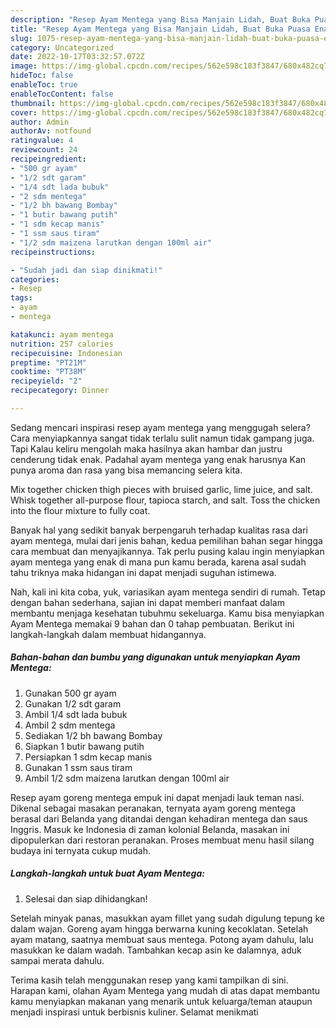 ```yaml
---
description: "Resep Ayam Mentega yang Bisa Manjain Lidah, Buat Buka Puasa Enak Banget"
title: "Resep Ayam Mentega yang Bisa Manjain Lidah, Buat Buka Puasa Enak Banget"
slug: 1075-resep-ayam-mentega-yang-bisa-manjain-lidah-buat-buka-puasa-enak-banget
category: Uncategorized
date: 2022-10-17T03:32:57.072Z
image: https://img-global.cpcdn.com/recipes/562e598c183f3847/680x482cq70/ayam-mentega-foto-resep-utama.jpg
hideToc: false
enableToc: true
enableTocContent: false
thumbnail: https://img-global.cpcdn.com/recipes/562e598c183f3847/680x482cq70/ayam-mentega-foto-resep-utama.jpg
cover: https://img-global.cpcdn.com/recipes/562e598c183f3847/680x482cq70/ayam-mentega-foto-resep-utama.jpg
author: Admin
authorAv: notfound
ratingvalue: 4
reviewcount: 24
recipeingredient:
- "500 gr ayam"
- "1/2 sdt garam"
- "1/4 sdt lada bubuk"
- "2 sdm mentega"
- "1/2 bh bawang Bombay"
- "1 butir bawang putih"
- "1 sdm kecap manis"
- "1 ssm saus tiram"
- "1/2 sdm maizena larutkan dengan 100ml air"
recipeinstructions:

- "Sudah jadi dan siap dinikmati!"
categories:
- Resep
tags:
- ayam
- mentega

katakunci: ayam mentega 
nutrition: 257 calories
recipecuisine: Indonesian
preptime: "PT21M"
cooktime: "PT38M"
recipeyield: "2"
recipecategory: Dinner

---
```



Sedang mencari inspirasi resep ayam mentega yang menggugah selera? Cara menyiapkannya sangat tidak terlalu sulit namun tidak gampang juga. Tapi Kalau keliru mengolah maka hasilnya akan hambar dan justru cenderung tidak enak. Padahal ayam mentega yang enak harusnya Kan punya aroma dan rasa yang bisa memancing selera kita.


Mix together chicken thigh pieces with bruised garlic, lime juice, and salt. Whisk together all-purpose flour, tapioca starch, and salt. Toss the chicken into the flour mixture to fully coat.

Banyak hal yang sedikit banyak berpengaruh terhadap kualitas rasa dari ayam mentega, mulai dari jenis bahan, kedua pemilihan bahan segar hingga cara membuat dan menyajikannya. Tak perlu pusing kalau ingin menyiapkan ayam mentega yang enak di mana pun kamu berada, karena asal sudah tahu triknya maka hidangan ini dapat menjadi suguhan istimewa.


Nah, kali ini kita coba, yuk, variasikan ayam mentega sendiri di rumah. Tetap dengan bahan sederhana, sajian ini dapat memberi manfaat dalam membantu menjaga kesehatan tubuhmu sekeluarga. Kamu bisa menyiapkan Ayam Mentega memakai 9 bahan dan 0 tahap pembuatan. Berikut ini langkah-langkah dalam membuat hidangannya.

<!--inarticleads1-->

##### Bahan-bahan dan bumbu yang digunakan untuk menyiapkan Ayam Mentega:

1. Gunakan 500 gr ayam
1. Gunakan 1/2 sdt garam
1. Ambil 1/4 sdt lada bubuk
1. Ambil 2 sdm mentega
1. Sediakan 1/2 bh bawang Bombay
1. Siapkan 1 butir bawang putih
1. Persiapkan 1 sdm kecap manis
1. Gunakan 1 ssm saus tiram
1. Ambil 1/2 sdm maizena larutkan dengan 100ml air


Resep ayam goreng mentega empuk ini dapat menjadi lauk teman nasi. Dikenal sebagai masakan peranakan, ternyata ayam goreng mentega berasal dari Belanda yang ditandai dengan kehadiran mentega dan saus Inggris. Masuk ke Indonesia di zaman kolonial Belanda, masakan ini dipopulerkan dari restoran peranakan. Proses membuat menu hasil silang budaya ini ternyata cukup mudah. 

<!--inarticleads2-->

##### Langkah-langkah untuk buat Ayam Mentega:


1. Selesai dan siap dihidangkan!

Setelah minyak panas, masukkan ayam fillet yang sudah digulung tepung ke dalam wajan. Goreng ayam hingga berwarna kuning kecoklatan. Setelah ayam matang, saatnya membuat saus mentega. Potong ayam dahulu, lalu masukkan ke dalam wadah. Tambahkan kecap asin ke dalamnya, aduk sampai merata dahulu. 

Terima kasih telah menggunakan resep yang kami tampilkan di sini. Harapan kami, olahan Ayam Mentega yang mudah di atas dapat membantu kamu menyiapkan makanan yang menarik untuk keluarga/teman ataupun menjadi inspirasi untuk berbisnis kuliner. Selamat menikmati
